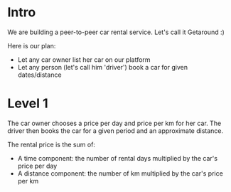 # Intro

We are building a peer-to-peer car rental service. Let's call it Getaround :)

Here is our plan:

- Let any car owner list her car on our platform
- Let any person (let's call him 'driver') book a car for given dates/distance

# Level 1

The car owner chooses a price per day and price per km for her car.
The driver then books the car for a given period and an approximate distance.

The rental price is the sum of:

- A time component: the number of rental days multiplied by the car's price per day
- A distance component: the number of km multiplied by the car's price per km

